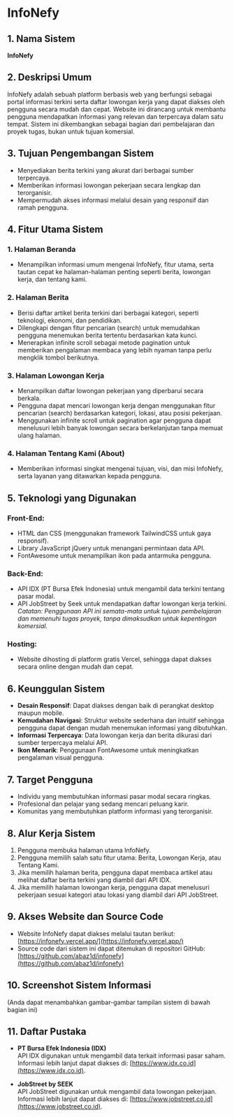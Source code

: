# InfoNefy

## 1. Nama Sistem
**InfoNefy**

## 2. Deskripsi Umum
InfoNefy adalah sebuah platform berbasis web yang berfungsi sebagai portal informasi terkini serta daftar lowongan kerja yang dapat diakses oleh pengguna secara mudah dan cepat. Website ini dirancang untuk membantu pengguna mendapatkan informasi yang relevan dan terpercaya dalam satu tempat. Sistem ini dikembangkan sebagai bagian dari pembelajaran dan proyek tugas, bukan untuk tujuan komersial.

## 3. Tujuan Pengembangan Sistem
- Menyediakan berita terkini yang akurat dari berbagai sumber terpercaya.
- Memberikan informasi lowongan pekerjaan secara lengkap dan terorganisir.
- Mempermudah akses informasi melalui desain yang responsif dan ramah pengguna.

## 4. Fitur Utama Sistem

### 1. Halaman Beranda
- Menampilkan informasi umum mengenai InfoNefy, fitur utama, serta tautan cepat ke halaman-halaman penting seperti berita, lowongan kerja, dan tentang kami.

### 2. Halaman Berita
- Berisi daftar artikel berita terkini dari berbagai kategori, seperti teknologi, ekonomi, dan pendidikan.
- Dilengkapi dengan fitur pencarian (search) untuk memudahkan pengguna menemukan berita tertentu berdasarkan kata kunci.
- Menerapkan infinite scroll sebagai metode pagination untuk memberikan pengalaman membaca yang lebih nyaman tanpa perlu mengklik tombol berikutnya.

### 3. Halaman Lowongan Kerja
- Menampilkan daftar lowongan pekerjaan yang diperbarui secara berkala.
- Pengguna dapat mencari lowongan kerja dengan menggunakan fitur pencarian (search) berdasarkan kategori, lokasi, atau posisi pekerjaan.
- Menggunakan infinite scroll untuk pagination agar pengguna dapat menelusuri lebih banyak lowongan secara berkelanjutan tanpa memuat ulang halaman.

### 4. Halaman Tentang Kami (About)
- Memberikan informasi singkat mengenai tujuan, visi, dan misi InfoNefy, serta layanan yang ditawarkan kepada pengguna.

## 5. Teknologi yang Digunakan

### Front-End:
- HTML dan CSS (menggunakan framework TailwindCSS untuk gaya responsif).
- Library JavaScript jQuery untuk menangani permintaan data API.
- FontAwesome untuk menampilkan ikon pada antarmuka pengguna.

### Back-End:
- API IDX (PT Bursa Efek Indonesia) untuk mengambil data terkini tentang pasar modal.
- API JobStreet by Seek untuk mendapatkan daftar lowongan kerja terkini.  
  *Catatan: Penggunaan API ini semata-mata untuk tujuan pembelajaran dan memenuhi tugas proyek, tanpa dimaksudkan untuk kepentingan komersial.*

### Hosting:
- Website dihosting di platform gratis Vercel, sehingga dapat diakses secara online dengan mudah dan cepat.

## 6. Keunggulan Sistem
- **Desain Responsif**: Dapat diakses dengan baik di perangkat desktop maupun mobile.
- **Kemudahan Navigasi**: Struktur website sederhana dan intuitif sehingga pengguna dapat dengan mudah menemukan informasi yang dibutuhkan.
- **Informasi Terpercaya**: Data lowongan kerja dan berita dikurasi dari sumber terpercaya melalui API.
- **Ikon Menarik**: Penggunaan FontAwesome untuk meningkatkan pengalaman visual pengguna.

## 7. Target Pengguna
- Individu yang membutuhkan informasi pasar modal secara ringkas.
- Profesional dan pelajar yang sedang mencari peluang karir.
- Komunitas yang membutuhkan platform informasi yang terorganisir.

## 8. Alur Kerja Sistem
1. Pengguna membuka halaman utama InfoNefy.
2. Pengguna memilih salah satu fitur utama: Berita, Lowongan Kerja, atau Tentang Kami.
3. Jika memilih halaman berita, pengguna dapat membaca artikel atau melihat daftar berita terkini yang diambil dari API IDX.
4. Jika memilih halaman lowongan kerja, pengguna dapat menelusuri pekerjaan sesuai kategori atau lokasi yang diambil dari API JobStreet.

## 9. Akses Website dan Source Code
- Website InfoNefy dapat diakses melalui tautan berikut:  
  [https://infonefy.vercel.app/](https://infonefy.vercel.app/)
- Source code dari sistem ini dapat ditemukan di repositori GitHub:  
  [https://github.com/abaz1d/infonefy](https://github.com/abaz1d/infonefy)

## 10. Screenshot Sistem Informasi
(Anda dapat menambahkan gambar-gambar tampilan sistem di bawah bagian ini)

## 11. Daftar Pustaka
- **PT Bursa Efek Indonesia (IDX)**  
  API IDX digunakan untuk mengambil data terkait informasi pasar saham. Informasi lebih lanjut dapat diakses di: [https://www.idx.co.id](https://www.idx.co.id).
  
- **JobStreet by SEEK**  
  API JobStreet digunakan untuk mengambil data lowongan pekerjaan. Informasi lebih lanjut dapat diakses di: [https://www.jobstreet.co.id](https://www.jobstreet.co.id).
